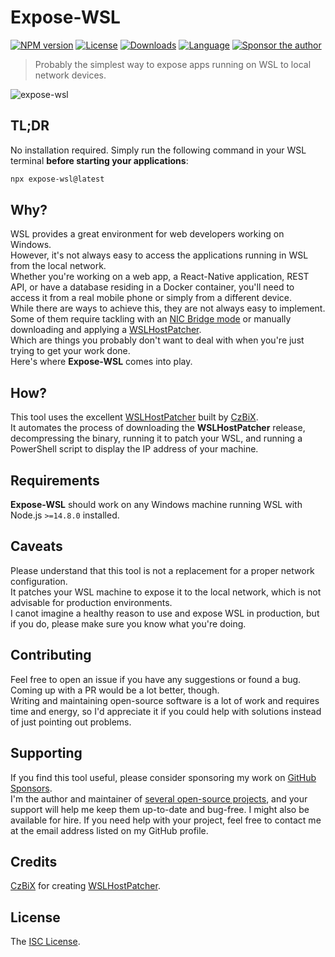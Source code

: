 # Expose-WSL

[![NPM version][npm-image]][npm-url]
[![License][license-image]][license-url]
[![Downloads][downloads-image]][npm-url]
[![Language][language-image]][repo-url]
[![Sponsor the author][sponsor-image]][sponsor-url]


> Probably the simplest way to expose apps running on WSL to local network devices.

![expose-wsl](https://user-images.githubusercontent.com/581999/207399663-b72d4fff-4761-45cb-942b-e9cbff4871e4.png)

## TL;DR

No installation required. Simply run the following command in your WSL terminal **before starting your applications**:

```bash
npx expose-wsl@latest
```

## Why?

WSL provides a great environment for web developers working on Windows.  
However, it's not always easy to access the applications running in WSL from the local network.  
Whether you're working on a web app, a React-Native application, REST API, or have a database residing in a Docker container, you'll need to access it from a real mobile phone or simply from a different device.  
While there are ways to achieve this, they are not always easy to implement.  
Some of them require tackling with an [NIC Bridge mode](https://github.com/microsoft/WSL/issues/4150#issuecomment-1018524753) or manually downloading and applying a [WSLHostPatcher](https://github.com/CzBiX/WSLHostPatcher).  
Which are things you probably don't want to deal with when you're just trying to get your work done.  
Here's where **Expose-WSL** comes into play.

## How?

This tool uses the excellent [WSLHostPatcher](https://github.com/CzBiX/WSLHostPatcher) built by [CzBiX](https://github.com/CzBiX).  
It automates the process of downloading the **WSLHostPatcher** release, decompressing the binary, running it to patch your WSL, and running a PowerShell script to display the IP address of your machine.

## Requirements

**Expose-WSL** should work on any Windows machine running WSL with Node.js `>=14.8.0` installed.

## Caveats

Please understand that this tool is not a replacement for a proper network configuration.  
It patches your WSL machine to expose it to the local network, which is not advisable for production environments.  
I canot imagine a healthy reason to use and expose WSL in production, but if you do, please make sure you know what you're doing.

## Contributing

Feel free to open an issue if you have any suggestions or found a bug.  
Coming up with a PR would be a lot better, though.  
Writing and maintaining open-source software is a lot of work and requires time and energy, so I'd appreciate it if you could help with solutions instead of just pointing out problems.

## Supporting

If you find this tool useful, please consider sponsoring my work on [GitHub Sponsors](https://github.com/sponsors/icflorescu).  
I'm the author and maintainer of [several open-source projects](https://github.com/icflorescu), and your support will help me keep them up-to-date and bug-free.
I might also be available for hire. If you need help with your project, feel free to contact me at the email address listed on my GitHub profile.

## Credits

[CzBiX](https://github.com/CzBiX) for creating [WSLHostPatcher](https://github.com/CzBiX/WSLHostPatcher).

## License

The [ISC License](https://github.com/icflorescu/expose-wsl/blob/master/LICENSE).

[npm-image]: https://img.shields.io/npm/v/expose-wsl.svg?style=flat-square
[license-image]: http://img.shields.io/npm/l/expose-wsl.svg?style=flat-square
[downloads-image]: http://img.shields.io/npm/dm/expose-wsl.svg?style=flat-square
[language-image]: https://img.shields.io/github/languages/top/icflorescu/expose-wsl?style=flat-square
[npm-url]: https://npmjs.org/package/expose-wsl
[repo-url]: https://github.com/icflorescu/expose-wsl
[license-url]: LICENSE
[sponsor-image]: https://img.shields.io/badge/sponsor-violet?style=flat-square
[sponsor-url]: https://github.com/sponsors/icflorescu
